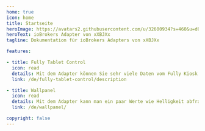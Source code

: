 ```yaml
---
home: true
icon: home
title: Startseite
heroImage: https://avatars2.githubusercontent.com/u/32600934?s=460&u=d0d071b5ed8f5151d814ae42daa60201fa90d7d4&v=4
heroText: ioBrokers Adapter von xXBJXx
tagline: Dokumentation für ioBrokers Adapters von xXBJXx

features:

- title: Fully Tablet Control
  icon: read
  details: Mit dem Adapter können Sie sehr viele Daten vom Fully Kiosk Browser über die REST API abrufen und steuern.
  link: /de/fully-tablet-control/description

- title: Wallpanel
  icon: read
  details: Mit dem Adapter kann man ein paar Werte wie Helligkeit abfragen und über MQTT dann noch zusätzlich Batterie stand usw. abfragen.
  link: /de/wallpanel/

copyright: false
---
```

